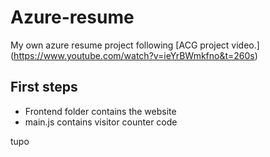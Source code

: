 # Azure-resume
My own azure resume project following [ACG project video.] (https://www.youtube.com/watch?v=ieYrBWmkfno&t=260s)

## First steps

- Frontend folder contains the website
- main.js contains visitor counter code



tupo
